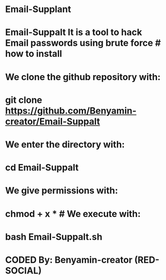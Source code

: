 # Email-Supplant

# Email-Suppalt It is a tool to hack Email passwords using brute force # how to install 

# We clone the github repository with:
 
# git clone https://github.com/Benyamin-creator/Email-Suppalt 

# We enter the directory with: 

# cd Email-Suppalt 

# We give permissions with: 

# chmod + x * # We execute with: 

# bash Email-Suppalt.sh 

# CODED By: Benyamin-creator (RED-SOCIAL)
